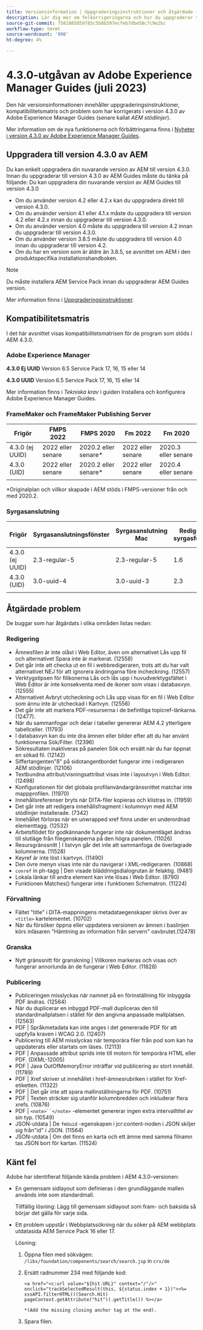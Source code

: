 ```yaml
---
title: Versionsinformation | Uppgraderingsinstruktioner och åtgärdade fel i Adobe Experience Manager Guides 4.3.0
description: Lär dig mer om felkorrigeringarna och hur du uppgraderar till 4.3.0-utgåvor av Adobe Experience Manager Guides
source-git-commit: 7581085859785c5b8b597ecfeb7dbe58c7c9e2bc
workflow-type: tm+mt
source-wordcount: '998'
ht-degree: 4%

---
```


# 4.3.0-utgåvan av Adobe Experience Manager Guides (juli 2023)

Den här versionsinformationen innehåller uppgraderingsinstruktioner, kompatibilitetsmatris och problem som har korrigerats i version 4.3.0 av Adobe Experience Manager Guides (senare kallat *AEM stödlinjer*).

Mer information om de nya funktionerna och förbättringarna finns i [Nyheter i version 4.3.0 av Adobe Experience Manager Guides](./whats-new-4.3-release.md).

## Uppgradera till version 4.3.0 av AEM


Du kan enkelt uppgradera din nuvarande version av AEM till version 4.3.0. Innan du uppgraderar till version 4.3.0 av AEM Guides måste du tänka på följande: Du kan uppgradera din nuvarande version av AEM Guides till version 4.3.0

- Om du använder version 4.2 eller 4.2.x kan du uppgradera direkt till version 4.3.0.
- Om du använder version 4.1 eller 4.1.x måste du uppgradera till version 4.2 eller 4.2.x innan du uppgraderar till version 4.3.0.
- Om du använder version 4.0 måste du uppgradera till version 4.2 innan du uppgraderar till version 4.3.0.
- Om du använder version 3.8.5 måste du uppgradera till version 4.0 innan du uppgraderar till version 4.2.
- Om du har en version som är äldre än 3.8.5, se avsnittet om AEM i den produktspecifika installationshandboken.



>[!NOTE]
>
>Du måste installera AEM Service Pack innan du uppgraderar AEM Guides version.

Mer information finns i [Uppgraderingsinstruktioner](../install-guide/upgrade-xml-documentation.md).

## Kompatibilitetsmatris

I det här avsnittet visas kompatibilitetsmatrisen för de program som stöds i AEM 4.3.0.

### Adobe Experience Manager

**4.3.0 Ej UUID**
Version 6.5 Service Pack 17, 16, 15 eller 14

**4.3.0 UUID**
Version 6.5 Service Pack 17, 16, 15 eller 14

Mer information finns i *Tekniska krav* i guiden Installera och konfigurera Adobe Experience Manager Guides.

### FrameMaker och FrameMaker Publishing Server

| Frigör | FMPS 2022 | FMPS 2020 | Fm 2022 | Fm 2020 |
| --- | --- | --- | --- | --- |
| 4.3.0 (ej UUID) | 2022 eller senare | 2020.2 eller senare* | 2022 eller senare | 2020.3 eller senare |
| 4.3.0 (UID) | 2022 eller senare | 2020.2 eller senare* | 2022 eller senare | 2020.4 eller senare |
| | | | |

*Originalplan och villkor skapade i AEM stöds i FMPS-versioner från och med 2020.2.

### Syrgasanslutning

| Frigör | Syrgasanslutningsfönster | Syrgasanslutning Mac | Redigera i syrgasfönster | Redigera i Syrgas Mac |
| --- | --- | --- |--- |--- |
| 4.3.0 (ej UUID) | 2.3-regular-5 | 2.3-regular-5 | 1.6 | 1.6 |
| 4.3.0 (UID) | 3.0-uuid-4 | 3.0-uuid-3 | 2.3 | 2.3 |
|  |  |   |

## Åtgärdade problem

De buggar som har åtgärdats i olika områden listas nedan:

### Redigering

- Ämnesfilen är inte olåst i Web Editor, även om alternativet Lås upp fil och alternativet Spara inte är markerat. (12558)
- Det går inte att checka ut en fil i webbredigeraren, trots att du har valt alternativet NEJ för att ignorera ändringarna före incheckning. (12557)
- Verktygstipsen för filikonerna Lås och lås upp i huvudverktygsfältet i Web Editor är inte konsekventa med de ikoner som visas i databasvyn.(12555)
- Alternativet Avbryt utcheckning och Lås upp visas för en fil i Web Editor som ännu inte är utcheckad i Kartvyn. (12556)
- Det går inte att markera PDF-resurserna i de befintliga topicref-länkarna. (12477).
- När du sammanfogar och delar i tabeller genererar AEM 4.2 ytterligare tabellceller. (11793)
- I databasvyn kan du inte dra ämnen eller bilder efter att du har använt funktionerna Sök/Filter. (12396)
- Sökresultaten inaktiveras på panelen Sök och ersätt när du har öppnat en sökad fil. (12142)
- Siffertangenten&quot;8&quot; på sidotangentbordet fungerar inte i redigeraren AEM stödlinjer. (12106)
- Textbundna attribut/visningsattribut visas inte i layoutvyn i Web Editor. (12498)
- Konfigurationen för det globala profilanvändargränssnittet matchar inte mappprofilen. (11970)
- Innehållsreferenser bryts när DITA-filer kopieras och klistras in. (11959)
- Det går inte att redigera innehållsfragment i kolumnvyn med AEM stödlinjer installerade. (7342)
- Innehållet förloras när en unwrapped xref finns under en underordnad elementtagg. (12532)
- Arbetsflödet för godkännande fungerar inte när dokumentläget ändras till slutläge från filegenskaperna på den högra panelen. (11026)
- Resursgränssnitt | I listvyn går det inte att sammanfoga de överlagrade kolumnerna. (11528)
- Keyref är inte löst i kartvyn. (11490)
- Den övre menyn visas inte när du navigerar i XML-redigeraren. (10868)
- `conref` in ph-tagg | Den visade bläddringsdialogrutan är felaktig. (9481)
- Lokala länkar till andra element kan inte lösas i Web Editor. (8790)
- Funktionen Matches() fungerar inte i funktionen Schematron. (11224)



### Förvaltning

- Fältet &quot;title&quot; i DITA-mappningens metadataegenskaper skrivs över av `<title>` kartelementet. (10702)
- När du försöker öppna eller uppdatera versionen av ämnen i baslinjen körs inläsaren &quot;Hämtning av information från servern&quot; oavbrutet.(12478)


### Granska

- Nytt gränssnitt för granskning | Villkoren markeras och visas och fungerar annorlunda än de fungerar i Web Editor. (11628)

### Publicering

- Publiceringen misslyckas när namnet på en förinställning för inbyggda PDF ändras. (12564)
- När du duplicerar en inbyggd PDF-mall dupliceras den till standardmallplatsen i stället för den angivna anpassade mallplatsen. (12563)
- PDF | Språkmetadata kan inte anges i det genererade PDF för att uppfylla kraven i WCAG 2.0. (12407)
- Publicering till AEM misslyckas när temporära filer från pod som kan ha uppdaterats eller startats om läses. (12113)
- PDF | Anpassade attribut sprids inte till motorn för temporära HTML eller PDF. (DXML-12005)
- PDF | Java OutOfMemoryError inträffar vid publicering av stort innehåll. (11789)
- PDF | Xref skriver ut innehållet i href-ämnesrubriken i stället för Xref-etiketten. (11322)
- PDF | Det går inte att spara mallinställningarna för PDF. (10751)
- PDF | Texten sträcker sig utanför kolumnbredden och inkluderar flera xrefs. (10876)
- PDF | `<note>``</note>` -elementet genererar ingen extra intervalltitel av sin typ. (10549)
- JSON-utdata | De `fmUuid` -egenskapen i jcr:content-noden i JSON skiljer sig från&quot;id&quot; i JSON. (11564)
- JSON-utdata | Om det finns en karta och ett ämne med samma filnamn tas JSON bort för kartan. (11524)

## Känt fel

Adobe har identifierat följande kända problem i AEM 4.3.0-versionen:

- En gemensam sidlayout som definieras i den grundläggande mallen används inte som standardmall.

  Tillfällig lösning: Lägg till gemensam sidlayout som fram- och baksida så börjar det gälla för varje sida.
- Ett problem uppstår i Webbplatssökning när du söker på AEM webbplats utdatasida AEM Service Pack 16 eller 17.

  Lösning:

   1. Öppna filen med sökvägen: `/libs/foundation/components/search/search.jsp` in `crx/de`
   1. Ersätt radnummer 234 med följande kod:

      ```
      <a href="<c:url value="${hit.URL}" context="/"/>" onclick="trackSelectedResult(this, ${status.index + 1})"><%= xssAPI.filterHTML(((Search.Hit) pageContext.getAttribute("hit")).getTitle()) %></a>
      
      *(Add the missing closing anchor tag at the end).
      ```

   1. Spara filen.